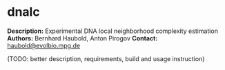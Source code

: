 # dnalc
**Description:** Experimental DNA local neighborhood complexity estimation
**Authors:** Bernhard Haubold, Anton Pirogov
**Contact:** haubold@evolbio.mpg.de

(TODO: better description, requirements, build and usage instruction)
